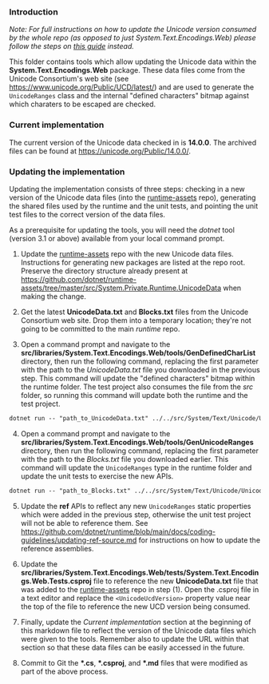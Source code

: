 ### Introduction

*Note: For full instructions on how to update the Unicode version consumed by the whole repo (as opposed to just System.Text.Encodings.Web) please follow the steps on [this guide](../../System.Private.CoreLib/Tools/GenUnicodeProp/Updating-Unicode-Versions.md) instead.*

This folder contains tools which allow updating the Unicode data within the __System.Text.Encodings.Web__ package. These data files come from the Unicode Consortium's web site (see https://www.unicode.org/Public/UCD/latest/) and are used to generate the `UnicodeRanges` class and the internal "defined characters" bitmap against which charaters to be escaped are checked.

### Current implementation

The current version of the Unicode data checked in is __14.0.0__. The archived files can be found at https://unicode.org/Public/14.0.0/.

### Updating the implementation

Updating the implementation consists of three steps: checking in a new version of the Unicode data files (into the [runtime-assets](https://github.com/dotnet/runtime-assets) repo), generating the shared files used by the runtime and the unit tests, and pointing the unit test files to the correct version of the data files.

As a prerequisite for updating the tools, you will need the _dotnet_ tool (version 3.1 or above) available from your local command prompt.

1. Update the [runtime-assets](https://github.com/dotnet/runtime-assets) repo with the new Unicode data files. Instructions for generating new packages are listed at the repo root. Preserve the directory structure already present at https://github.com/dotnet/runtime-assets/tree/master/src/System.Private.Runtime.UnicodeData when making the change.

2. Get the latest __UnicodeData.txt__ and __Blocks.txt__ files from the Unicode Consortium web site. Drop them into a temporary location; they're not going to be committed to the main _runtime_ repo.

3. Open a command prompt and navigate to the __src/libraries/System.Text.Encodings.Web/tools/GenDefinedCharList__ directory, then run the following command, replacing the first parameter with the path to the _UnicodeData.txt_ file you downloaded in the previous step. This command will update the "defined characters" bitmap within the runtime folder. The test project also consumes the file from the _src_ folder, so running this command will update both the runtime and the test project.

```txt
dotnet run -- "path_to_UnicodeData.txt" ../../src/System/Text/Unicode/UnicodeHelpers.generated.cs
```

4. Open a command prompt and navigate to the __src/libraries/System.Text.Encodings.Web/tools/GenUnicodeRanges__ directory, then run the following command, replacing the first parameter with the path to the _Blocks.txt_ file you downloaded earlier. This command will update the `UnicodeRanges` type in the runtime folder and update the unit tests to exercise the new APIs.

```txt
dotnet run -- "path_to_Blocks.txt" ../../src/System/Text/Unicode/UnicodeRanges.generated.cs ../../tests/UnicodeRangesTests.generated.cs
```

5. Update the __ref__ APIs to reflect any new `UnicodeRanges` static properties which were added in the previous step, otherwise the unit test project will not be able to reference them. See https://github.com/dotnet/runtime/blob/main/docs/coding-guidelines/updating-ref-source.md for instructions on how to update the reference assemblies.

6. Update the __src/libraries/System.Text.Encodings.Web/tests/System.Text.Encodings.Web.Tests.csproj__ file to reference the new __UnicodeData.txt__ file that was added to the [runtime-assets](https://github.com/dotnet/runtime-assets) repo in step (1). Open the .csproj file in a text editor and replace the `<UnicodeUcdVersion>` property value near the top of the file to reference the new UCD version being consumed.

7. Finally, update the _Current implementation_ section at the beginning of this markdown file to reflect the version of the Unicode data files which were given to the tools. Remember also to update the URL within that section so that these data files can be easily accessed in the future.

8. Commit to Git the __*.cs__, __*.csproj__, and __*.md__ files that were modified as part of the above process.
